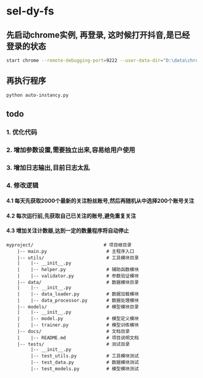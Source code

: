 # sel-dy-fs

## 先启动chrome实例, 再登录, 这时候打开抖音,是已经登录的状态

```bash
start chrome --remote-debugging-port=9222 --user-data-dir="D:\data\chrome\dy"
```

## 再执行程序

```bash
python auto-instancy.py
```

## todo

### 1. 优化代码

### 2. 增加参数设置,需要独立出来,容易给用户使用

### 3. 增加日志输出,目前日志太乱

### 4. 修改逻辑

#### 4.1 每天先获取2000个最新的关注粉丝账号,然后再随机从中选择200个账号关注

#### 4.2 每次运行前,先获取自己已关注的账号,避免重复关注

#### 4.3 增加关注计数器,达到一定的数量程序将自动停止

```
myproject/                          # 项目根目录
    |-- main.py                      # 主程序入口
    |-- utils/                       # 工具模块目录
    |    |-- __init__.py
    |    |-- helper.py               # 辅助函数模块
    |    |-- validator.py            # 参数验证模块
    |-- data/                        # 数据模块目录
    |    |-- __init__.py
    |    |-- data_loader.py          # 数据加载模块
    |    |-- data_processor.py       # 数据处理模块
    |-- models/                      # 模型模块目录
    |    |-- __init__.py
    |    |-- model.py                # 模型定义模块
    |    |-- trainer.py              # 模型训练模块
    |-- docs/                        # 文档目录
    |    |-- README.md               # 项目说明文档
    |-- tests/                       # 测试目录
         |-- __init__.py
         |-- test_utils.py           # 工具模块测试
         |-- test_data.py            # 数据模块测试
         |-- test_models.py          # 模型模块测试

```

